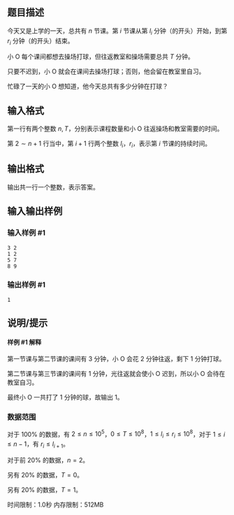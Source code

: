 ## 题目描述
今天又是上学的一天，总共有 $n$ 节课。第 $i$ 节课从第 $l_i$ 分钟（的开头）开始，到第 $r_i$ 分钟（的开头）结束。

小 O 每个课间都想去操场打球，但往返教室和操场需要总共 $T$ 分钟。

只要不迟到，小 O 就会在课间去操场打球；否则，他会留在教室里自习。

忙碌了一天的小 O 想知道，他今天总共有多少分钟在打球？

## 输入格式
第一行有两个整数 $n,T$，分别表示课程数量和小 O 往返操场和教室需要的时间。

第 $2\sim n+1$ 行当中，第 $i+1$ 行两个整数 $l_i$，$r_i$，表示第 $i$ 节课的持续时间。

## 输出格式
输出共一行一个整数，表示答案。

## 输入输出样例
### 输入样例 #1
```plain
3 2
1 2
5 7
8 9
```
### 输出样例 #1
```plain
1
```
## 说明/提示
#### 样例 #1 解释

第一节课与第二节课的课间有 $3$ 分钟，小 O 会花 $2$ 分钟往返，剩下 $1$ 分钟打球。

第二节课与第三节课的课间有 $1$ 分钟，光往返就会使小 O 迟到，所以小 O 会待在教室自习。

最终小 O 一共打了 $1$ 分钟的球，故输出 $1$。

### 数据范围

对于 $100\%$ 的数据，有 $2\le n\le 10^5$，$0\le T\le 10^8$，$1\le l_i\le r_i\le 10^8$，对于 $1\le i\le n-1$，有 $r_i\le l_{i+1}$。

对于前 $20\%$ 的数据，$n=2$。

另有 $20\%$ 的数据，$T=0$。

另有 $20\%$ 的数据，$T=1$。

时间限制：1.0秒
内存限制：512MB